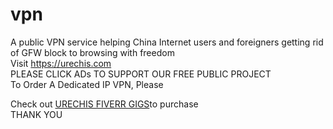 # vpn
A public VPN service helping China Internet users and foreigners getting rid of GFW block to browsing with freedom<br>
Visit https://urechis.com<br>
PLEASE CLICK ADs TO SUPPORT OUR FREE PUBLIC PROJECT<br>
To Order A Dedicated IP VPN, Please <p>Check out <a href="https://www.fiverr.com/share/plGDAR" target="_blank" rel="noopener noreferrer">URECHIS FIVERR GIGS</a>to purchase<br>
THANK YOU
